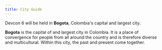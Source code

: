 ```yaml
---
title: City Guide
---
```


Devcon 6 will be held in **Bogota**, Colombia's capital and largest city.

**Bogota** is the capital of and largest city in Colombia. It is a place of convergence for people from all around the country and is therefore diverse and multicultural. Within this city, the past and present come together.
